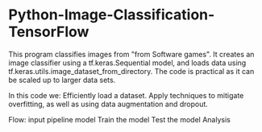 # Python-Image-Classification-TensorFlow
This program classifies images from "from Software games". It creates an image classifier using a tf.keras.Sequential model, and loads data using tf.keras.utils.image_dataset_from_directory. 
The code is practical as it can be scaled up to larger data sets.

In this code we:
Efficiently load a dataset.
Apply techniques to mitigate overfitting, as well as using data augmentation and dropout.

Flow:
input pipeline
model 
Train the model
Test the model
Analysis

